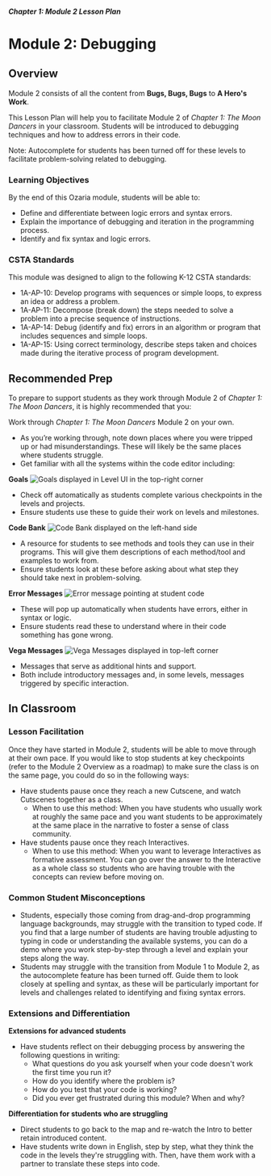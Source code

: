 ##### Chapter 1: Module 2 Lesson Plan
# Module 2: Debugging

## Overview

Module 2 consists of all the content from **Bugs, Bugs, Bugs** to **A Hero's Work**.

This Lesson Plan will help you to facilitate Module 2 of _Chapter 1: The Moon Dancers_ in your classroom. Students will be introduced to debugging techniques and how to address errors in their code.

Note: Autocomplete for students has been turned off for these levels to facilitate problem-solving related to debugging.

### Learning Objectives

By the end of this Ozaria module, students will be able to:

- Define and differentiate between logic errors and syntax errors.
- Explain the importance of debugging and iteration in the programming process.
- Identify and fix syntax and logic errors.

### CSTA Standards

This module was designed to align to the following K-12 CSTA standards:

- 1A-AP-10: Develop programs with sequences or simple loops, to express an idea or address a problem.
- 1A-AP-11: Decompose (break down) the steps needed to solve a problem into a precise sequence of instructions.
- 1A-AP-14: Debug (identify and fix) errors in an algorithm or program that includes sequences and simple loops.
- 1A-AP-15: Using correct terminology, describe steps taken and choices made during the iterative process of program development.

## Recommended Prep

To prepare to support students as they work through Module 2 of _Chapter 1: The Moon Dancers_, it is highly recommended that you:

Work through _Chapter 1: The Moon Dancers_ Module 2 on your own.
- As you’re working through, note down places where you were tripped up or had misunderstandings. These will likely be the same places where students struggle.
- Get familiar with all the systems within the code editor including:

**Goals**
![Goals displayed in Level UI in the top-right corner](/images/pages/teachers/resources/markdown/chapter1/goals.png)
- Check off automatically as students complete various checkpoints in the levels and projects. 
- Ensure students use these to guide their work on levels and milestones. 

**Code Bank**
![Code Bank displayed on the left-hand side](/images/pages/teachers/resources/markdown/chapter1/codebank.png)
- A resource for students to see methods and tools they can use in their programs. This will give them descriptions of each method/tool and examples to work from. 
- Ensure students look at these before asking about what step they should take next in problem-solving.

**Error Messages**
![Error message pointing at student code](/images/pages/teachers/resources/markdown/chapter1/errormessages.png)
- These will pop up automatically when students have errors, either in syntax or logic. 
- Ensure students read these to understand where in their code something has gone wrong.

**Vega Messages**
![Vega Messages displayed in top-left corner](/images/pages/teachers/resources/markdown/chapter1/vegamessages.png)
- Messages that serve as additional hints and support.
- Both include introductory messages and, in some levels, messages triggered by specific interaction.

## In Classroom

### Lesson Facilitation

Once they have started in Module 2, students will be able to move through at their own pace. If you would like to stop students at key checkpoints (refer to the Module 2 Overview as a roadmap) to make sure the class is on the same page, you could do so in the following ways:

- Have students pause once they reach a new Cutscene, and watch Cutscenes together as a class.
    - When to use this method: When you have students who usually work at roughly the same pace and you want students to be approximately at the same place in the narrative to foster a sense of class community.
- Have students pause once they reach Interactives.
    - When to use this method: When you want to leverage Interactives as formative assessment. You can go over the answer to the Interactive as a whole class so students who are having trouble with the concepts can review before moving on.

### Common Student Misconceptions

- Students, especially those coming from drag-and-drop programming language backgrounds, may struggle with the transition to typed code. If you find that a large number of students are having trouble adjusting to typing in code or understanding the available systems, you can do a demo where you work step-by-step through a level and explain your steps along the way.
- Students may struggle with the transition from Module 1 to Module 2, as the autocomplete feature has been turned off. Guide them to look closely at spelling and syntax, as these will be particularly important for levels and challenges related to identifying and fixing syntax errors.

### Extensions and Differentiation
**Extensions for advanced students**
- Have students reflect on their debugging process by answering the following questions in writing:
    - What questions do you ask yourself when your code doesn&#39;t work the first time you run it?
    - How do you identify where the problem is?
    - How do you test that your code is working?
    - Did you ever get frustrated during this module? When and why?

**Differentiation for students who are struggling**
- Direct students to go back to the map and re-watch the Intro to better retain introduced content.
- Have students write down in English, step by step, what they think the code in the levels they&#39;re struggling with. Then, have them work with a partner to translate these steps into code.
